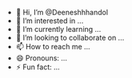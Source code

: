 - 👋 Hi, I’m @Deeneshhhandol
- 👀 I’m interested in ...
- 🌱 I’m currently learning ...
- 💞️ I’m looking to collaborate on ...
- 📫 How to reach me ...
- 😄 Pronouns: ...
- ⚡ Fun fact: ...

<!---
Deeneshhhandol/Deeneshhhandol is a ✨ special ✨ repository because its `README.md` (this file) appears on your GitHub profile.
You can click the Preview link to take a look at your changes.
--->
